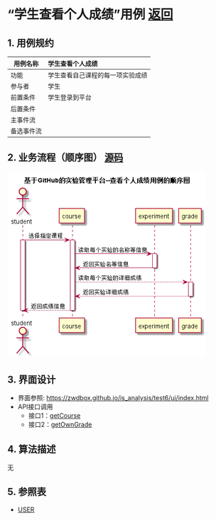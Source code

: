 <!-- markdownlint-disable MD033-->
<!-- 禁止MD033类型的警告 https://www.npmjs.com/package/markdownlint -->

# “学生查看个人成绩”用例 [返回](./README.md)
## 1. 用例规约

|用例名称|学生查看个人成绩|
|-------|:-------------|
|功能|学生查看自己课程的每一项实验成绩|
|参与者|学生|
|前置条件|学生登录到平台|
|后置条件||
|主事件流||
|备选事件流||

## 2. 业务流程（顺序图） [源码](./src/学生查看个人成绩.puml)
![查看个人成绩](./chakangerenchengji.png)

## 3. 界面设计
- 界面参照: https://zwdbox.github.io/is_analysis/test6/ui/index.html
- API接口调用
    - 接口1：[getCourse](./getCourse.md) 
    - 接口2：[getOwnGrade](./getOwnGrade.md)

## 4. 算法描述
无
## 5. 参照表

- [USER](./数据库设计.md/#USER)



